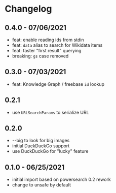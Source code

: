 # Changelog

## 0.4.0 - 07/06/2021

* feat: enable reading ids from stdin
* feat: `data` alias to search for Wikidata items
* feat: faster "first result" querying
* breaking: `gs` case removed

## 0.3.0 - 07/03/2021

* feat: Knowledge Graph / freebase `id` lookup

## 0.2.1

* use `URLSearchParams` to serialize URL

## 0.2.0

* --big to look for big images
* initial DuckDuckGo support
* use DuckDuckGo for "lucky" feature

## 0.1.0 - 06/25/2021

* initial import based on powersearch 0.2 rework
* change to unsafe by default
